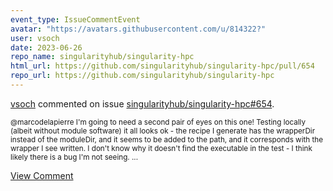 ```yaml
---
event_type: IssueCommentEvent
avatar: "https://avatars.githubusercontent.com/u/814322?"
user: vsoch
date: 2023-06-26
repo_name: singularityhub/singularity-hpc
html_url: https://github.com/singularityhub/singularity-hpc/pull/654
repo_url: https://github.com/singularityhub/singularity-hpc
---
```


<a href='https://github.com/vsoch' target='_blank'>vsoch</a> commented on issue <a href='https://github.com/singularityhub/singularity-hpc/pull/654' target='_blank'>singularityhub/singularity-hpc#654</a>.

<small>@marcodelapierre I'm going to need a second pair of eyes on this one! Testing locally (albeit without module software) it all looks ok - the recipe I generate has the wrapperDir instead of the moduleDir, and it seems to be added to the path, and it corresponds with the wrapper I see written. I don't know why it doesn't find the executable in the test - I think likely there is a bug I'm not seeing....</small>

<a href='https://github.com/singularityhub/singularity-hpc/pull/654' target='_blank'>View Comment</a>
